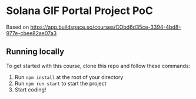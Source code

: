 # Solana GIF Portal Project PoC

Based on https://app.buildspace.so/courses/CObd6d35ce-3394-4bd8-977e-cbee82ae07a3

## Running locally

To get started with this course, clone this repo and follow these commands:

1. Run `npm install` at the root of your directory
2. Run `npm run start` to start the project
3. Start coding!
